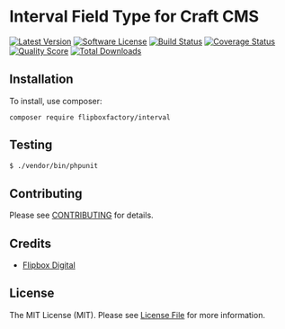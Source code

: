 # Interval Field Type for Craft CMS
[![Latest Version](https://img.shields.io/github/release/flipboxfactory/craft-interval.svg?style=flat-square)](https://github.com/flipboxfactory/craft-interval/releases)
[![Software License](https://img.shields.io/badge/license-MIT-brightgreen.svg?style=flat-square)](LICENSE.md)
[![Build Status](https://img.shields.io/travis/flipboxfactory/craft-interval/master.svg?style=flat-square)](https://travis-ci.org/flipboxfactory/craft-interval)
[![Coverage Status](https://img.shields.io/scrutinizer/coverage/g/flipboxfactory/craft-interval.svg?style=flat-square)](https://scrutinizer-ci.com/g/flipboxfactory/craft-interval/code-structure)
[![Quality Score](https://img.shields.io/scrutinizer/g/flipboxfactory/craft-interval.svg?style=flat-square)](https://scrutinizer-ci.com/g/flipboxfactory/craft-interval)
[![Total Downloads](https://img.shields.io/packagist/dt/flipboxfactory/interval.svg?style=flat-square)](https://packagist.org/packages/flipboxdigital/interval)

## Installation

To install, use composer:

```
composer require flipboxfactory/interval
```

## Testing

``` bash
$ ./vendor/bin/phpunit
```

## Contributing

Please see [CONTRIBUTING](https://github.com/flipboxfactory/craft-interval/blob/master/CONTRIBUTING.md) for details.


## Credits

- [Flipbox Digital](https://github.com/flipbox)

## License

The MIT License (MIT). Please see [License File](https://github.com/flipboxfactory/craft-interval/blob/master/LICENSE) for more information.
